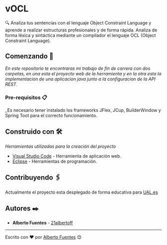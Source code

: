 # vOCL

🔍 Analiza tus sentencias con el lenguaje Object Constraint Language y aprende a realizar estructuras profesionales y de forma rápida. Analiza de forma léxica y sintáctica mediante un compilador el lenguaje OCL (Object Constraint Language).

## Comenzando 🚀

_En este repositorio te encontraras mi trabajo de fin de carrera con dos carpetas, en una esta el proyecto web de la herramienta y en la otra esta la implementacion de una aplicacion java junto a la configuracion de la API REST._

### Pre-requisitos 📋

_Es necesario tener instalado los frameworks JFlex, JCup, BuilderWindow y Spring Toot para el correcto funcionamiento.

## Construido con 🛠️

_Herramientas utilizadas para la creación del proyecto_

* [Visual Studio Code](https://code.visualstudio.com/) - Herramienta de aplicación web.
* [Eclipse](https://www.eclipse.org/downloads/packages/release/mars/r/eclipse-ide-java-developers) - Herramientas de programación.

## Contribuyendo 🖇️

Actualmente el proyecto esta desplegado de forma educativa para [UAL.es](https://www.ual.es/)

## Autores ✒️

* **Alberto Fuentes** - [21albertoff](https://github.com/21albertoff)

---
Escrito con ❤️ por [Alberto Fuentes](https://github.com/21albertoff) 😊
